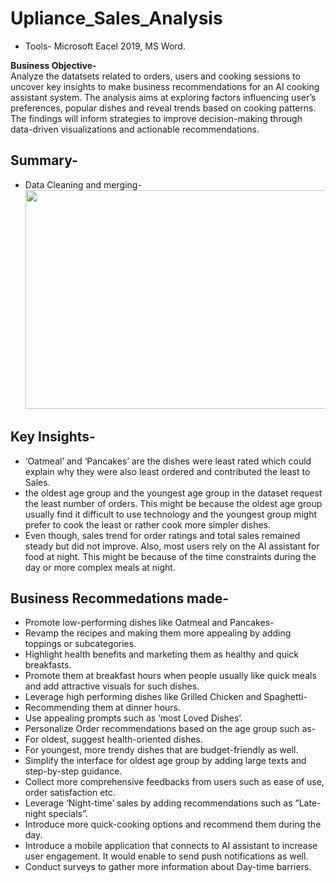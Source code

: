 # Upliance_Sales_Analysis
* Tools- Microsoft Eacel 2019, MS Word.</br>
<p><b>Business Objective-</b> </br>
Analyze the datatsets related to orders, users and cooking sessions to uncover key insights to make business recommendations for an AI cooking assistant system. The analysis aims at exploring factors influencing user’s preferences, popular dishes and reveal trends based on cooking patterns. The findings will inform strategies to improve decision-making through data-driven visualizations and actionable recommendations.</p>

## Summary-
* Data Cleaning and merging-
  <img src= "https://github.com/user-attachments/assets/18d63069-4d28-4bd9-9df9-82dbdc183ad6" width=600 height= 350>

## Key Insights-
* ‘Oatmeal’ and ‘Pancakes’ are the dishes were least rated which could explain why they were also least ordered and contributed the least to Sales.</BR>
* the oldest age group and the youngest age group in the dataset request the least number of orders. This might be because the oldest age group usually find it difficult to use technology and the youngest group might prefer to cook the least or rather cook more simpler dishes.</br>
* Even though, sales trend for order ratings and total sales remained steady but did not improve. Also, most users rely on the AI assistant for food at night. This might be because of the time constraints during the day or more complex meals at night. </br>

## Business Recommedations made-
* Promote low-performing dishes like Oatmeal and Pancakes-
* Revamp the recipes and making them more appealing by adding toppings or subcategories.
* Highlight health benefits and marketing them as healthy and quick breakfasts.
* Promote them at breakfast hours when people usually like quick meals and add attractive visuals for such dishes.
* Leverage high performing dishes like Grilled Chicken and Spaghetti-
* Recommending them at dinner hours.
* Use appealing prompts such as ‘most Loved Dishes’.
* Personalize Order recommendations based on the age group such as-
* For oldest, suggest health-oriented dishes.
* For youngest, more trendy dishes that are budget-friendly as well.
* Simplify the interface for oldest age group by adding large texts and step-by-step guidance.
* Collect more comprehensive feedbacks from users such as ease of use, order satisfaction etc.
* Leverage ‘Night-time’ sales by adding recommendations such as “Late-night specials”.
* Introduce more quick-cooking options and recommend them during the day.
* Introduce a mobile application that connects to AI assistant to increase user engagement. It would enable to send push notifications as well.
* Conduct surveys to gather more information about Day-time barriers.

